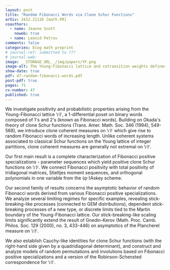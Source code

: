 ```yaml
---
layout: post
title: "Random Fibonacci Words via Clone Schur Functions"
arXiv: 2412.21126 [math.PR]
coauthors:
  - name: Jeanne Scott
    noweb: true
  - name: Leonid Petrov
comments: false
categories: blog math preprint
# journal-ref: submitted to ???
# journal-web:
image: __STORAGE_URL__/img/papers/YF.png
image-alt: The Young-Fibonacci lattice and cotransition weights defined by an arbitrary harmonic function
show-date: true
pdf: 47-random-fibonacci-words.pdf
post-pdf: true
pages: 71
cv-number: 47
published: true
---
```



We investigate positivity and probabilistic properties arising from the Young-Fibonacci lattice $\mathbb{YF}$, a 1-differential poset on binary words composed of 1's and 2's (known as Fibonacci words). Building on Okada's theory of clone Schur functions (Trans. Amer. Math. Soc. 346 (1994), 549-568), we introduce clone coherent measures on $\mathbb{YF}$ which give rise to random Fibonacci words of increasing length. Unlike coherent systems associated to classical Schur functions on the Young lattice of integer partitions, clone coherent measures are generally not extremal on $\mathbb{YF}$.

Our first main result is a complete characterization of Fibonacci positive specializations - parameter sequences which yield positive clone Schur functions on $\mathbb{YF}$. We connect Fibonacci positivity with total positivity of tridiagonal matrices, Stieltjes moment sequences, and orthogonal polynomials in one variable from the ($q$-)Askey scheme.

Our second family of results concerns the asymptotic behavior of random Fibonacci words derived from various Fibonacci positive specializations. We analyze several limiting regimes for specific examples, revealing stick-breaking-like processes (connected to GEM distributions), dependent stick-breaking processes of a new type, or discrete limits tied to the Martin boundary of the Young-Fibonacci lattice. Our stick-breaking-like scaling limits significantly extend the result of Gnedin-Kerov (Math. Proc. Camb. Philos. Soc. 129 (2000), no. 3, 433-446) on asymptotics of the Plancherel measure on $\mathbb{YF}$.

We also establish Cauchy-like identities for clone Schur functions (with the right-hand side given by a quadridiagonal determinant), and construct and analyze models of random permutations and involutions based on Fibonacci positive specializations and a version of the Robinson-Schensted correspondence for $\mathbb{YF}$.
